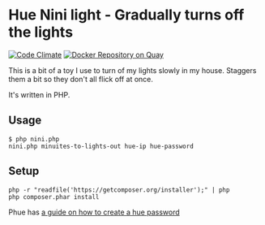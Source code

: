 # Hue Nini light - Gradually turns off the lights

[![Code Climate](https://codeclimate.com/github/PurpleBooth/hue-nini-light/badges/gpa.svg)][codeclimate]
[![Docker Repository on Quay](https://quay.io/repository/purplebooth/hue-nini-php/status "Docker Repository on Quay")][quay]

This is a bit of a toy I use to turn of my lights slowly in my house. Staggers them a bit so they don't all flick off at
once.

It's written in PHP.

## Usage

```
$ php nini.php
nini.php minuites-to-lights-out hue-ip hue-password
```

## Setup

```
php -r "readfile('https://getcomposer.org/installer');" | php
php composer.phar install
```

Phue has [a guide on how to create a hue password][guide]

[quay]: https://quay.io/repository/purplebooth/hue-nini-php
[codeclimate]: https://codeclimate.com/github/PurpleBooth/hue-nini-light
[guide]: https://github.com/sqmk/Phue#issuing-commands-testing-connection-and-authorization
